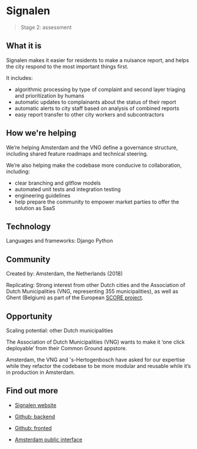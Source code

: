 # Signalen

> Stage 2: assessment

## What it is

Signalen makes it easier for residents to make a nuisance report, and helps the city respond to the most important things first.

It includes:

* algorithmic processing by type of complaint and second layer triaging and prioritization by humans
* automatic updates to complainants about the status of their report
* automatic alerts to city staff based on analysis of combined reports
* easy report transfer to other city workers and subcontractors

## How we're helping

We’re helping Amsterdam and the VNG define a governance structure, including shared feature roadmaps and technical steering.

We’re also helping make the codebase more conducive to collaboration, including:

* clear branching and gitflow models
* automated unit tests and integration testing
* engineering guidelines
* help prepare the community to empower market parties to offer the solution as SaaS

## Technology

Languages and frameworks: Django Python

## Community

Created by: Amsterdam, the Netherlands (2018)

Replicating: Strong interest from other Dutch cities and the Association of Dutch Municipalities (VNG, representing 355 municipalities), as well as Ghent (Belgium) as part of the European [SCORE project](https://score.community/).

## Opportunity

Scaling potential: other Dutch municipalities

The Association of Dutch Municipalities (VNG) wants to make it ‘one click deployable’ from their Common Ground appstore.

Amsterdam, the VNG and 's-Hertogenbosch have asked for our expertise while they refactor the codebase to be more modular and reusable while it’s in production in Amsterdam.

## Find out more

* [Signalen website](https://signalen.org/)

* [Github: backend](https://github.com/Amsterdam/signals)

* [Github: fronted](https://github.com/Amsterdam/signals-frontend)

* [Amsterdam public interface](https://meldingen.amsterdam.nl/)
